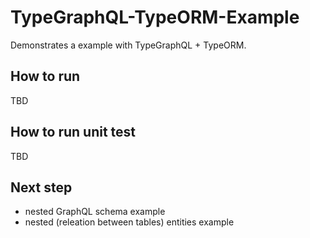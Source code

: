 # TypeGraphQL-TypeORM-Example
Demonstrates a example with TypeGraphQL + TypeORM.

## How to run
TBD

## How to run unit test
TBD

## Next step
- nested GraphQL schema example
- nested (releation between tables) entities example